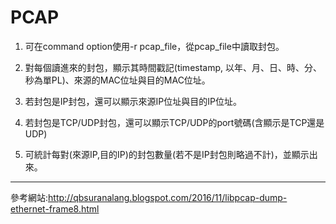 # PCAP

1. 可在command option使用-r pcap_file，從pcap_file中讀取封包。

2. 對每個讀進來的封包，顯示其時間戳記(timestamp, 以年、月、日、時、分、秒為單PL)、來源的MAC位址與目的MAC位址。

3. 若封包是IP封包，還可以顯示來源IP位址與目的IP位址。

4. 若封包是TCP/UDP封包，還可以顯示TCP/UDP的port號碼(含顯示是TCP還是UDP)

5. 可統計每對(來源IP,目的IP)的封包數量(若不是IP封包則略過不計)，並顯示出來。

-------------------------------------------------------------------------------------------------------------------------------
參考網站:http://qbsuranalang.blogspot.com/2016/11/libpcap-dump-ethernet-frame8.html
